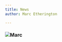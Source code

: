 ```yaml
---
title: News
author: Marc Etherington

---
```


[<h3><img src="https://about.twitter.com/content/dam/about-twitter/x/brand-toolkit/logo-black.png.twimg.1920.png" alt="Marc" width="auto" height="auto" style="float:left"></h3>](https://twitter.com/m_k_etherington)


